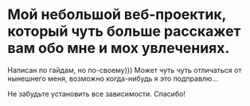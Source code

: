 # Мой небольшой веб-проектик, который чуть больше расскажет вам обо мне и мох увлечениях. 

Написан по гайдам, но по-своему)))
Может чуть чуть отличаться от нынешнего меня, возможно когда-нибудь я это подправлю...

Не забудьте установить все зависимости. Спасибо!
